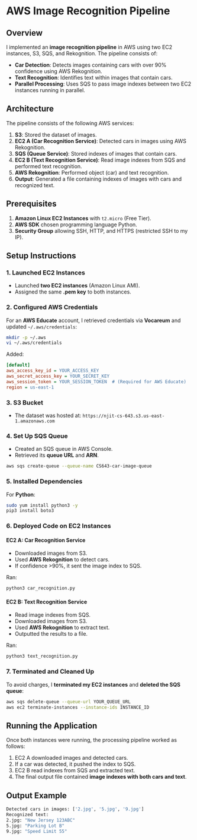 # AWS Image Recognition Pipeline

## Overview
I implemented an **image recognition pipeline** in AWS using two EC2 instances, S3, SQS, and Rekognition. The pipeline consists of:
- **Car Detection**: Detects images containing cars with over 90% confidence using AWS Rekognition.
- **Text Recognition**: Identifies text within images that contain cars.
- **Parallel Processing**: Uses SQS to pass image indexes between two EC2 instances running in parallel.

## Architecture
The pipeline consists of the following AWS services:
1. **S3**: Stored the dataset of images.
2. **EC2 A (Car Recognition Service)**: Detected cars in images using AWS Rekognition.
3. **SQS (Queue Service)**: Stored indexes of images that contain cars.
4. **EC2 B (Text Recognition Service)**: Read image indexes from SQS and performed text recognition.
5. **AWS Rekognition**: Performed object (car) and text recognition.
6. **Output**: Generated a file containing indexes of images with cars and recognized text.

## Prerequisites
1. **Amazon Linux EC2 Instances** with `t2.micro` (Free Tier).
2. **AWS SDK** chosen programming language Python.
3. **Security Group** allowing SSH, HTTP, and HTTPS (restricted SSH to my IP).

## Setup Instructions

### 1. Launched EC2 Instances
- Launched **two EC2 instances** (Amazon Linux AMI).
- Assigned the same **.pem key** to both instances.

### 2. Configured AWS Credentials
For an **AWS Educate** account, I retrieved credentials via **Vocareum** and updated `~/.aws/credentials`:

```bash
mkdir -p ~/.aws
vi ~/.aws/credentials
```

Added:

```ini
[default]
aws_access_key_id = YOUR_ACCESS_KEY
aws_secret_access_key = YOUR_SECRET_KEY
aws_session_token = YOUR_SESSION_TOKEN  # (Required for AWS Educate)
region = us-east-1
```



### 3. S3 Bucket
- The dataset was hosted at: `https://njit-cs-643.s3.us-east-1.amazonaws.com`


### 4. Set Up SQS Queue
- Created an SQS queue in AWS Console.
- Retrieved its **queue URL** and **ARN**.

```bash
aws sqs create-queue --queue-name CS643-car-image-queue
```

### 5. Installed Dependencies
For **Python**:
```bash
sudo yum install python3 -y
pip3 install boto3
```



### 6. Deployed Code on EC2 Instances

#### EC2 A: Car Recognition Service
- Downloaded images from S3.
- Used **AWS Rekognition** to detect cars.
- If confidence >90%, it sent the image index to SQS.

Ran:

```bash
python3 car_recognition.py
```

#### EC2 B: Text Recognition Service
- Read image indexes from SQS.
- Downloaded images from S3.
- Used **AWS Rekognition** to extract text.
- Outputted the results to a file.

Ran:

```bash
python3 text_recognition.py
```

### 7. Terminated and Cleaned Up
To avoid charges, I **terminated my EC2 instances** and **deleted the SQS queue**:

```bash
aws sqs delete-queue --queue-url YOUR_QUEUE_URL
aws ec2 terminate-instances --instance-ids INSTANCE_ID
```

## Running the Application
Once both instances were running, the processing pipeline worked as follows:
1. EC2 A downloaded images and detected cars.
2. If a car was detected, it pushed the index to SQS.
3. EC2 B read indexes from SQS and extracted text.
4. The final output file contained **image indexes with both cars and text**.

## Output Example
```bash
Detected cars in images: ['2.jpg', '5.jpg', '9.jpg']
Recognized text:
2.jpg: "New Jersey 123ABC"
5.jpg: "Parking Lot B"
9.jpg: "Speed Limit 55"
```
